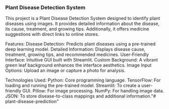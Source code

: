 ### Plant Disease Detection System ###

This project is a Plant Disease Detection System designed to identify plant diseases using images. It provides detailed information about the disease, its cause, treatment, and growing tips. Additionally, it offers medicine suggestions with direct links to online stores.

Features:
Disease Detection: Predicts plant diseases using a pre-trained deep learning model.
Detailed Information: Displays disease cause, treatment, growing tips, and recommended medicines.
User-Friendly Interface: Intuitive GUI built with Streamlit.
Custom Background: A vibrant green leaf background enhances the interface aesthetics.
Image Input Options: Upload an image or capture a photo for analysis.

Technologies Used:
Python: Core programming language.
TensorFlow: For loading and running the pre-trained model.
Streamlit: To create a user-friendly GUI.
Pillow: For image processing.
NumPy: For handling image data.
JSON: To store disease-to-class mappings and additional information."# plant-disease-prediction" 
